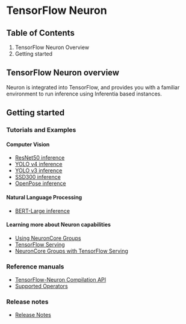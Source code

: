 # TensorFlow Neuron

## Table of Contents

1. TensorFlow Neuron Overview
2. Getting started

## TensorFlow Neuron overview
Neuron is integrated into TensorFlow, and provides you with a familiar environment to run inference using Inferentia based instances.

## Getting started 
### Tutorials and Examples

#### Computer Vision
* [ResNet50 inference](./tutorial-compile-infer.md)
* [YOLO v4 inference](../../src/examples/tensorflow/yolo_v4_demo)
* [YOLO v3 inference](../../src/examples/tensorflow/yolo_v3_demo)
* [SSD300 inference](../../src/examples/tensorflow/ssd300_demo)
* [OpenPose inference](../../src/examples/tensorflow/openpose_demo/)

#### Natural Language Processing
* [BERT-Large inference](../../src/examples/tensorflow/bert_demo/README.md)

#### Learning more about Neuron capabilities
* [Using NeuronCore Groups](./tutorial-NeuronCore-Group.md)
* [TensorFlow Serving](./tutorial-tensorflow-serving.md)
* [NeuronCore Groups with TensorFlow Serving](./tutorial-tensorflow-serving-NeuronCore-Group.md) 

### Reference manuals
* [TensorFlow-Neuron Compilation API](./api-compilation-python-api.md)
* [Supported Operators](../../release-notes/neuron-cc-ops/neuron-cc-ops-tensorflow.md )

### Release notes
* [Release Notes](../../release-notes/tensorflow-neuron.md )
